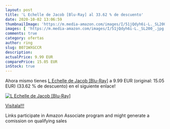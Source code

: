 ```yaml
---
layout: post
title: 'L Echelle de Jacob [Blu-Ray] al 33.62 % de descuento'
date: 2020-10-02 13:06:59
thumbnailImage: 'https://m.media-amazon.com/images/I/51jQdyh6i-L._SL200_.jpg'
images: [ 'https://m.media-amazon.com/images/I/51jQdyh6i-L._SL200_.jpg' ]
comments: true
category: ofertas
author: ring
slug: B071WXGCCR
description:
actualPrice: 9.99 EUR
comparePrice: 15.05 EUR
inStock: true
---
```


Ahora mismo tienes [L Echelle de Jacob [Blu-Ray]](https://www.amazon.fr/dp/B071WXGCCR/?tag=tolees0d-21) a 9.99 EUR (original: 15.05 EUR) (33.62 %  de descuento) en el siguiente enlace!

[![L Echelle de Jacob [Blu-Ray]](https://m.media-amazon.com/images/I/51jQdyh6i-L._SL200_.jpg)](https://www.amazon.fr/dp/B071WXGCCR/?tag=tolees0d-21)

[Visítala!!!](https://www.amazon.fr/dp/B071WXGCCR/?tag=tolees0d-21)

Links participate in Amazon Associate program and might generate a comission on qualifying sales
